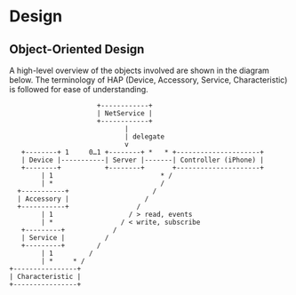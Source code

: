 Design
======

## Object-Oriented Design

A high-level overview of the objects involved are shown in the diagram below.
The terminology of HAP (Device, Accessory, Service, Characteristic) is
followed for ease of understanding.

```
                      +------------+
                      | NetService |
                      +------------+
                             |
                             | delegate
                             v
   +--------+ 1     0…1 +--------+ *   * +---------------------+
   | Device |-----------| Server |-------| Controller (iPhone) |
   +--------+           +--------+       +---------------------+
        | 1                           * /
        | *                           /
  +-----------+                     /
  | Accessory |                   /
  +-----------+                 /
        | 1                   / > read, events
        | *                 / < write, subscribe
   +---------+            /
   | Service |          /
   +---------+        /
        | 1         /
        | *     * /
+----------------+
| Characteristic |
+----------------+
```
